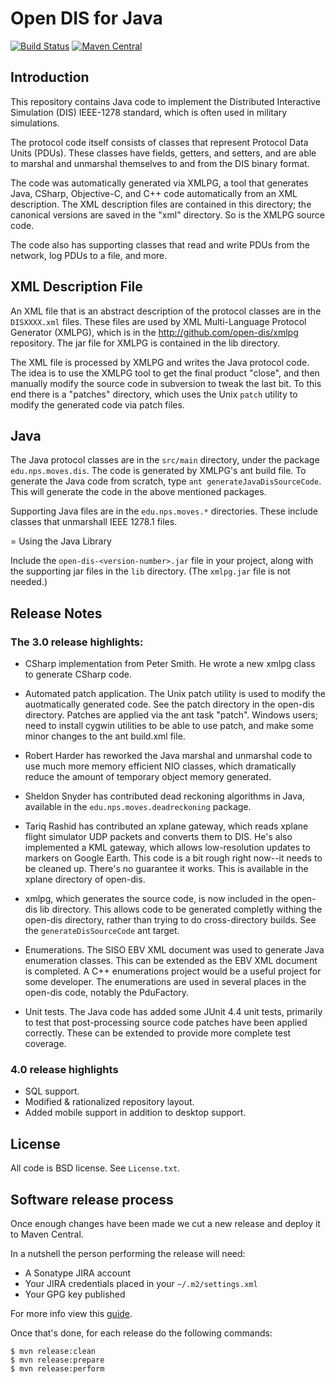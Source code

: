 # Open DIS for Java

[![Build Status](https://travis-ci.org/open-dis/open-dis-java.svg?branch=master)](https://travis-ci.org/open-dis/open-dis-java)
[![Maven Central](https://maven-badges.herokuapp.com/maven-central/edu.nps.moves/open-dis/badge.svg)](https://maven-badges.herokuapp.com/maven-central/edu.nps.moves/open-dis)

## Introduction

This repository contains Java code to implement the Distributed Interactive Simulation (DIS) IEEE-1278 standard, which is often used in military simulations.

The protocol code itself consists of classes that represent Protocol Data Units (PDUs).
These classes have fields, getters, and setters, and are able to marshal and unmarshal themselves to and from the DIS binary format.

The code was automatically generated via XMLPG, a tool that generates Java, CSharp, Objective-C, and C++ code automatically from an XML description.
The XML description files are contained in this directory; the canonical versions are saved in the "xml" directory. So is the XMLPG source code.

The code also has supporting classes that read and write PDUs from the network, log PDUs to a file, and more.

## XML Description File

An XML file that is an abstract description of the protocol classes are in the `DISXXXX.xml` files.
These files are used by XML Multi-Language Protocol Generator (XMLPG), which is in the http://github.com/open-dis/xmlpg repository.
The jar file for XMLPG is contained in the lib directory.

The XML file is processed by XMLPG and writes the Java protocol code.
The idea is to use the XMLPG tool to get the final product "close", and then manually modify the source code in subversion to tweak the last bit.
To this end there is a "patches" directory, which uses the Unix `patch` utility to modify the generated code via patch files.

## Java

The Java protocol classes are in the `src/main` directory, under the package `edu.nps.moves.dis`.
The code is generated by XMLPG's ant build file.
To generate the Java code from scratch, type `ant generateJavaDisSourceCode`.
This will generate the code in the above mentioned packages.

Supporting Java files are in the `edu.nps.moves.*` directories.
These include classes that unmarshall IEEE 1278.1 files.

= Using the Java Library

Include the `open-dis-<version-number>.jar` file in your project, along with the supporting jar files in the `lib` directory.
(The `xmlpg.jar` file is not needed.)

## Release Notes

### The 3.0 release highlights:

* CSharp implementation from Peter Smith. He wrote a new xmlpg class to generate CSharp code.

* Automated patch application. The Unix patch utility is used to modify the auotmatically generated code. See the patch directory in the open-dis directory. Patches are applied via the ant task "patch". Windows users; need to install cygwin utilities to be able to use patch, and make some minor changes to the ant build.xml file.

* Robert Harder has reworked the Java marshal and unmarshal code to use much more memory efficient NIO classes, which dramatically reduce the amount of temporary object memory generated.

* Sheldon Snyder has contributed dead reckoning algorithms in Java, available in the `edu.nps.moves.deadreckoning` package.

* Tariq Rashid has contributed an xplane gateway, which reads xplane flight simulator UDP packets and converts them to DIS. He's also implemented a KML gateway, which allows low-resolution updates to markers on Google Earth. This code is a bit rough right now--it needs to be cleaned up. There's no guarantee it works. This is available in the xplane directory of open-dis.

* xmlpg, which generates the source code, is now included in the open-dis lib directory. This allows code to be generated completly withing the open-dis directory, rather than trying to do cross-directory builds. See the `generateDisSourceCode` ant target.

* Enumerations. The SISO EBV XML document was used to generate Java enumeration classes. This can be extended as the EBV XML document is completed. A C++ enumerations project would be a useful project for some developer. The enumerations are used in several places in the open-dis code, notably the PduFactory.

* Unit tests. The Java code has added some JUnit 4.4 unit tests, primarily to test that post-processing source code patches have been applied correctly. These can be extended to provide more complete test coverage.

### 4.0 release highlights

* SQL support.
* Modified & rationalized repository layout.
* Added mobile support in addition to desktop support.

## License

All code is BSD license. See `License.txt`.

## Software release process

Once enough changes have been made we cut a new release and deploy it to Maven Central.

In a nutshell the person performing the release will need:
 * A Sonatype JIRA account
 * Your JIRA credentials placed in your `~/.m2/settings.xml`
 * Your GPG key published

For more info view this [guide](https://docs.sonatype.org/display/Repository/Sonatype+OSS+Maven+Repository+Usage+Guide).

Once that's done, for each release do the following commands:

    $ mvn release:clean
    $ mvn release:prepare
    $ mvn release:perform
